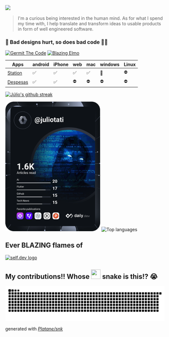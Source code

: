 <a href="https://github.com/juliotati"><img src="https://readme-typing-svg.herokuapp.com/?lines=+As%20Curious%20As%20The%20Stars✨;💻%20Multi%20Platform%20Developer;🔥!Novice%20Flutter%20Dev%20Expert;&font=Anton&center=true&width=650&height=120&color=58a6ff&vCenter=true&size=45%22"></a>

<!-- ![germit-the-coder](https://user-images.githubusercontent.com/59662912/159568127-0230807b-dd72-4c97-b023-b8acbcc9cbd4.gif) -->
<!-- ![blazing-elmo](https://user-images.githubusercontent.com/59662912/159568426-01f0f338-7383-4b93-bcfe-0ef4e285bbec.gif) -->
> I'm a curious being interested in the human mind. As for what I spend my time with, I help translate and transform ideas to usable products in form of well engineered software.

### 🤕 Bad designs hurt, so does bad code 🤢🤮

<a href="https://instagram.com/_juliotati"><img src="https://user-images.githubusercontent.com/59662912/159568127-0230807b-dd72-4c97-b023-b8acbcc9cbd4.gif" width="380" alt="Germit The Code"/></a>
<a href="https://theselfdev.com/community/julio-tati"><img src="https://user-images.githubusercontent.com/59662912/159568426-01f0f338-7383-4b93-bcfe-0ef4e285bbec.gif" height="220" alt="Blazing Elmo"/></a>

<!-- > Socials

<a href="https://twitter.com/_juliotati" target="_blank"><img src="https://img.shields.io/badge/Twitter-1DA1F2?style=for-the-badge&logo=twitter&logoColor=white" /></a>
<a href="https://instagram.com/_juliotati" target="_blank"><img src="https://img.shields.io/badge/Instagram-E4405F?style=for-the-badge&logo=instagram&logoColor=white" /></a>
<a href="https://instagram.com/_juliotati" target="_blank"><img src="https://img.shields.io/badge/LinkedIn-0077B5?style=for-the-badge&logo=linkedin&logoColor=white" /></a>
<a href="https://hashnode.com/@juliotati" target="_blank"><img src="https://img.shields.io/badge/Hashnode-2962FF?style=for-the-badge&logo=hashnode&logoColor=white" /></a>
<a href="https://dev.to/_juliotati" target="_blank"><img src="https://img.shields.io/badge/dev.to-0A0A0A?style=for-the-badge&logo=devdotto&logoColor=white" /></a>
<a href="https://juliotati.com/" target="_blank"><img src="https://img.shields.io/badge/website-000000?style=for-the-badge&logo=About.me&logoColor=white" /></a> -->

<!-- <a href="..."><img src="..." /></a> -->
<!-- https://img.shields.io/badge/iOS-000000?style=for-the-badge&logo=ios&logoColor=white -->

| Apps | android | iPhone | web | mac | windows | Linux |
|-----------|---------|--------|-----|-----|---------|-------|
| [Station](https://selfdevstation.canny.io/support/p/where-can-i-find-the-app-links)   |    ✅   |    ✅   | ✅  |  ✅  |   🚧    |  ⛔️   |
| [Despesas](https://despesas.juliotati.com/)  |    ✅   |    ✅   | ⛔️  |  ⛔️  |   ⛔️    |  ⛔️   |

[![Júlio's github streak](https://github-readme-streak-stats.herokuapp.com/?user=juliotati&theme=tokyonight)](https://github.com/juliotati/github-readme-streak-stats)
<!-- #### Despesas
[Android app](https://play.google.com/store/apps/details?id=com.mocedesenhos.despesas) |
[iOS app](https://apps.apple.com/app/id1636338866?platform=iphone)
<!-- <a href="https://apps.apple.com/app/id1636338866"><img src="https://img.shields.io/badge/iOS-000000?style=for-the-badge&logo=ios&logoColor=white" /></a>
<a href="https://play.google.com/store/apps/details?id=com.mocedesenhos.despesas"><img src="https://img.shields.io/badge/Android-3DDC84?style=for-the-badge&logo=android&logoColor=white" /></a>
<a href="https://despesas.juliotati.com/"><img src="https://img.shields.io/badge/website-000000?style=for-the-badge&logo=About.me&logoColor=white" /></a> -->

<!-- #### self.dev Station
[Web app](https://station.selfdev.app/pomodoro) |
[Android app](https://play.google.com/store/apps/details?id=com.juliotati.selfdevstation.selfdevstation) |
[iOS app](https://apps.apple.com/app/1667161943?platform=iphone) |
[macOS app](https://apps.apple.com/app/1667161943)
<!-- <a href="https://apps.apple.com/app/1667161943"><img src="https://img.shields.io/badge/iOS-000000?style=for-the-badge&logo=ios&logoColor=white" /></a>
<a href="https://play.google.com/store/apps/details?id=com.juliotati.selfdevstation.selfdevstation"><img src="https://img.shields.io/badge/Android-3DDC84?style=for-the-badge&logo=android&logoColor=white" /></a>
<a href="https://station.theselfdev.com"><img src="https://img.shields.io/badge/website-000000?style=for-the-badge&logo=About.me&logoColor=white" /></a> -->


<!-- [![Júlio's stats](https://github-readme-stats.vercel.app/api?username=Juliotati&langs_count=3&layout=compact&show_icons=true&theme=tokyonight&count_private=true&include_all_commits=true)](https://github.com/Juliotati/github-readme-stats) -->

<a href="https://app.daily.dev/juliotati"><img src="https://github.com/Juliotati/Juliotati/blob/main/devcard.svg" width="300" alt="Júlio Tati's Dev Card"/></a>
![Top languages](https://github-readme-stats.vercel.app/api/top-langs/?username=juliotati&theme=tokyonight)

## Ever BLAZING flames of
<a href="https://discord.gg/selfdev"><img src="https://github.com/selfdevs/self-dev-logo/blob/main/2023/self_dev_v1.png" width="300" alt="self.dev logo"/></a>

## My contributions!! Whose <img src= "https://c.tenor.com/BczFoyx41WoAAAAj/swallowed-the-mighty-ones.gif" width= "30" height= "30"> snake is this!? 😭
![Contribution grid snake animation](https://raw.githubusercontent.com/juliotati/juliotati/output/github-contribution-grid-snake.svg)

generated with _[Platane/snk](https://github.com/Platane/snk)_

<!-- ![Profile views](https://gpvc.arturio.dev/juliotati)
[![GitHub followers](https://img.shields.io/github/followers/juliotati.svg?style=social&label=Follow&maxAge=2592000)](https://github.com/juliotati?tab=followers) -->
